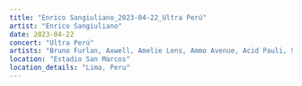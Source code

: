 ```yaml
---
title: "Enrico Sangiuliano_2023-04-22_Ultra Perú"
artist: "Enrico Sangiuliano"
date: 2023-04-22
concert: "Ultra Perú"
artists: "Bruno Furlan, Axwell, Amelie Lens, Ammo Avenue, Acid Pauli, 999999999, Above & Beyond, Alan Walker"
location: "Estadio San Marcos"
location_details: "Lima, Peru"
---
```

